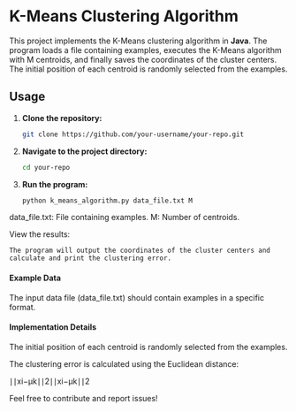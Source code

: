 # K-Means Clustering Algorithm

This project implements the K-Means clustering algorithm in **Java**. The program loads a file containing examples, executes the K-Means algorithm with M centroids, and finally saves the coordinates of the cluster centers. The initial position of each centroid is randomly selected from the examples.

## Usage

1. **Clone the repository:**

   ```bash
   git clone https://github.com/your-username/your-repo.git

2. **Navigate to the project directory:**

   ```bash
   cd your-repo
   ```

3. **Run the program:**

   ```bash
   python k_means_algorithm.py data_file.txt M
   ```
  data_file.txt: File containing examples.
  M: Number of centroids.

  View the results:

    The program will output the coordinates of the cluster centers and calculate and print the clustering error.

#### Example Data

The input data file (data_file.txt) should contain examples in a specific format.

#### Implementation Details

The initial position of each centroid is randomly selected from the examples.

The clustering error is calculated using the Euclidean distance:

∣∣xi−μk∣∣2∣∣xi​−μk​∣∣2


Feel free to contribute and report issues!
